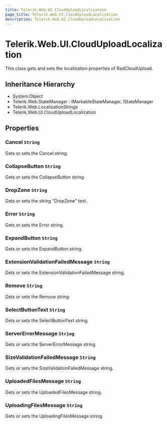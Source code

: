 ```yaml
---
title: Telerik.Web.UI.CloudUploadLocalization
page_title: Telerik.Web.UI.CloudUploadLocalization
description: Telerik.Web.UI.CloudUploadLocalization
---
```


# Telerik.Web.UI.CloudUploadLocalization

This class gets and sets the localization properties of RadCloudUpload.

## Inheritance Hierarchy

* System.Object
* Telerik.Web.StateManager : IMarkableStateManager, IStateManager
* Telerik.Web.LocalizationStrings
* Telerik.Web.UI.CloudUploadLocalization

## Properties

###  Cancel `String`

Gets or sets the Cancel string.

###  CollapseButton `String`

Gets or sets the CollapseButton string.

###  DropZone `String`

Gets or sets the string "DropZone" text.

###  Error `String`

Gets or sets the Error string.

###  ExpandButton `String`

Gets or sets the ExpandButton string.

###  ExtensionValidationFailedMessage `String`

Gets or sets the ExtensionValidationFailedMessage string.

###  Remove `String`

Gets or sets the Remove string.

###  SelectButtonText `String`

Gets or sets the SelectButtonText string.

###  ServerErrorMessage `String`

Gets or sets the ServerErrorMessage string.

###  SizeValidationFailedMessage `String`

Gets or sets the SizeValidationFailedMessage string.

###  UploadedFilesMessage `String`

Gets or sets the UploadedFilesMessage string.

###  UploadingFilesMessage `String`

Gets or sets the UploadingFilesMessage string.

